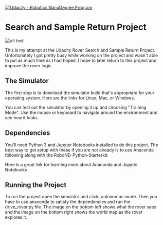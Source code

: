 [//]: # (Image References)
[image_0]: ./misc/rover_image.jpg
[![Udacity - Robotics NanoDegree Program](https://s3-us-west-1.amazonaws.com/udacity-robotics/Extra+Images/RoboND_flag.png)](https://www.udacity.com/robotics)
# Search and Sample Return Project


![alt text][image_0] 

This is my attempt at the Udacity Rover Search and Sample Return Project.  Unfortunately I got pretty busy while working on the project and wasn't able to put as much time as I had hoped.  I hope to later return to this project and improve the rover logic.

## The Simulator
The first step is to download the simulator build that's appropriate for your operating system. Here are the links for Linux, Mac, or Windows.

You can test out the simulator by opening it up and choosing "Training Mode". Use the mouse or keyboard to navigate around the environment and see how it looks.

## Dependencies
You'll need Python 3 and Jupyter Notebooks installed to do this project. The best way to get setup with these if you are not already is to use Anaconda following along with the RoboND-Python-Starterkit.

Here is a great link for learning more about Anaconda and Jupyter Notebooks


## Running the Project
To run the project open the simulator and click, autonomus mode.  Then you have to use anaconda to satisfy the dependencies and run the drive_rover.py file.  The image on the bottom left shows what the rover sees and the image on the bottom right shows the world map as the rover explores it.
